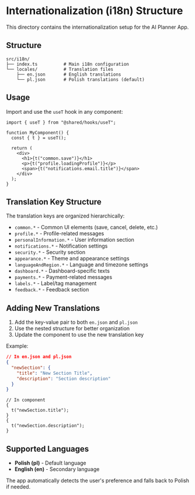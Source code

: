 # Internationalization (i18n) Structure

This directory contains the internationalization setup for the AI Planner App.

## Structure

```
src/i18n/
├── index.ts          # Main i18n configuration
└── locales/          # Translation files
    ├── en.json       # English translations
    └── pl.json       # Polish translations (default)
```

## Usage

Import and use the `useT` hook in any component:

```tsx
import { useT } from "@shared/hooks/useT";

function MyComponent() {
  const { t } = useT();

  return (
    <div>
      <h1>{t("common.save")}</h1>
      <p>{t("profile.loadingProfile")}</p>
      <span>{t("notifications.email.title")}</span>
    </div>
  );
}
```

## Translation Key Structure

The translation keys are organized hierarchically:

- `common.*` - Common UI elements (save, cancel, delete, etc.)
- `profile.*` - Profile-related messages
- `personalInformation.*` - User information section
- `notifications.*` - Notification settings
- `security.*` - Security section
- `appearance.*` - Theme and appearance settings
- `languageAndRegion.*` - Language and timezone settings
- `dashboard.*` - Dashboard-specific texts
- `payments.*` - Payment-related messages
- `labels.*` - Label/tag management
- `feedback.*` - Feedback section

## Adding New Translations

1. Add the key-value pair to both `en.json` and `pl.json`
2. Use the nested structure for better organization
3. Update the component to use the new translation key

Example:

```json
// In en.json and pl.json
{
  "newSection": {
    "title": "New Section Title",
    "description": "Section description"
  }
}
```

```tsx
// In component
{
  t("newSection.title");
}
{
  t("newSection.description");
}
```

## Supported Languages

- **Polish (pl)** - Default language
- **English (en)** - Secondary language

The app automatically detects the user's preference and falls back to Polish if needed.

